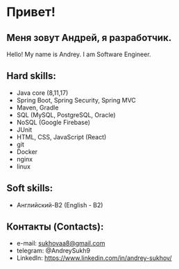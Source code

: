 # Привет! 

## Меня зовут Андрей, я разработчик. 
Hello! My name is Andrey. I am Software Engineer.

## Hard skills:
- Java core (8,11,17)
- Spring Boot, Spring Security, Spring MVC
- Maven, Gradle
- SQL (MySQL, PostgreSQL, Oracle)
- NoSQL (Google Firebase)
- JUnit
- HTML, CSS, JavaScript (React)
- git
- Docker
- nginx
- linux

## Soft skills:
- Английский-B2 (English - B2)

## Контакты (Contacts):
- e-mail: sukhovaa8@gmail.com
- telegram: @AndreySukh9
- LinkedIn: https://www.linkedin.com/in/andrey-sukhov/
